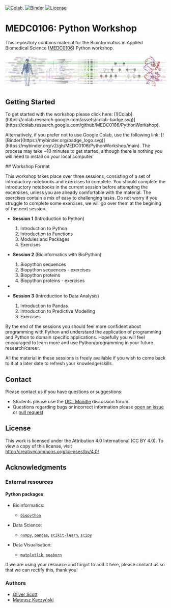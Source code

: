 [![Colab](https://colab.research.google.com/assets/colab-badge.svg)](https://colab.research.google.com/github/MEDC0106/PythonWorkshop).
[![Binder](https://mybinder.org/badge_logo.svg)](https://mybinder.org/v2/gh/MEDC0106/PythonWorkshop/main)
[![License](https://img.shields.io/badge/License-CC%20BY%204.0-lightgrey.svg)](https://github.com/MEDC0106/PythonWorkshop/blob/main/LICENSE)

# MEDC0106: Python Workshop

This repository contains material for the Bioinformatics in Applied Biomedical Science ([MEDC0106](https://www.ucl.ac.uk/module-catalogue/modules/bioinformatics-in-applied-biomedical-science-MEDC0106)) Python workshop.

<p align="center">
  <img src="resources/static/Banner.png" alt="MEDC0106 Banner" width="800"/>
  <br>
</p>

## Getting Started

<p>
To get started with the workshop please click here: 
[![Colab](https://colab.research.google.com/assets/colab-badge.svg)](https://colab.research.google.com/github/MEDC0106/PythonWorkshop).
</p>

<p>
Alternatively, if you prefer not to use Google Colab, use the following link:
[![Binder](https://mybinder.org/badge_logo.svg)](https://mybinder.org/v2/gh/MEDC0106/PythonWorkshop/main).
The process may take ~10 minutes to get started, although there is nothing you will need to install on your local
computer.
</p>
## Workshop Format

This workshop takes place over three sessions, consisting of a set of introductory notebooks and exercises to complete.
You should complete the introductory notebooks in the current session before attempting the excersises, unless you are
already comfortable with the material. The exercises contain a mix of easy to challenging tasks. Do not worry if you 
struggle to complete some exercises, we will go over them at the begining of the next session.

- **Session 1** (Introduction to Python)
    1. Introduction to Python
    2. Introduction to Functions
    3. Modules and Packages 
    4. Exercises

- **Session 2** (Bioinformatics with BioPython)
    1. Biopython sequences
    2. Biopython sequences - exercises
    3. Biopython proteins 
    4. Biopython proteins - exercises
- 
- **Session 3** (Introduction to Data Analysis)
    1. Introduction to Pandas
    2. Introduction to Predictive Modelling
    3. Exercises


By the end of the sessions you should feel more confident about programming with Python and understand the application
of programming and Python to domain specific applications. Hopefully you will feel encouraged to learn more and use
Python/programming in your future research/career.

All the material in these sessions is freely available if you wish to come back to it at a later date to refresh
your knowledge/skills.

## Contact

Please contact us if you have questions or suggestions:

- Students please use the [UCL Moodle](https://moodle.ucl.ac.uk/course/view.php?id=20875) discussion forum.
- Questions regarding bugs or incorrect information please [open an issue](https://github.com/MEDC0106/PythonWorkshop/issues) or [pull request](https://github.com/MEDC0106/PythonWorkshop/pulls)

## License

This work is licensed under the Attribution 4.0 International (CC BY 4.0).
To view a copy of this license, visit http://creativecommons.org/licenses/by/4.0/

## Acknowledgments

### External resources

#### Python packages

- Bioinformatics:
    - [`biopython`](https://biopython.org/)
    
- Data Science:
    - [`numpy`](https://numpy.org/), [`pandas`](https://pandas.pydata.org/), [`scikit-learn`](https://scikit-learn.org/stable/), [`scipy`](https://scipy.org/)

- Data Visualisation:
    - [`matplotlib`](https://matplotlib.org/), [`seaborn`](https://seaborn.pydata.org/)

If we are using your resource and forgot to add it here, please contact us so that we can rectify this, thank you!

### Authors

- [Oliver Scott](https://github.com/OliverBScott) 
- [Mateusz Kaczyński](https://github.com/ellimilial)
